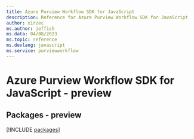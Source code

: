 ```yaml
---
title: Azure Purview Workflow SDK for JavaScript
description: Reference for Azure Purview Workflow SDK for JavaScript
author: xirzec
ms.author: jeffish
ms.data: 04/08/2023
ms.topic: reference
ms.devlang: javascript
ms.service: purviewworkflow
---
```

# Azure Purview Workflow SDK for JavaScript - preview
## Packages - preview
[!INCLUDE [packages](purview-workflow-index.md)]